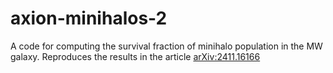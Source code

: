 # axion-minihalos-2
A code for computing the survival fraction of minihalo population in the MW galaxy.
Reproduces the results in the article [arXiv:2411.16166](https://arxiv.org/abs/2411.16166)
